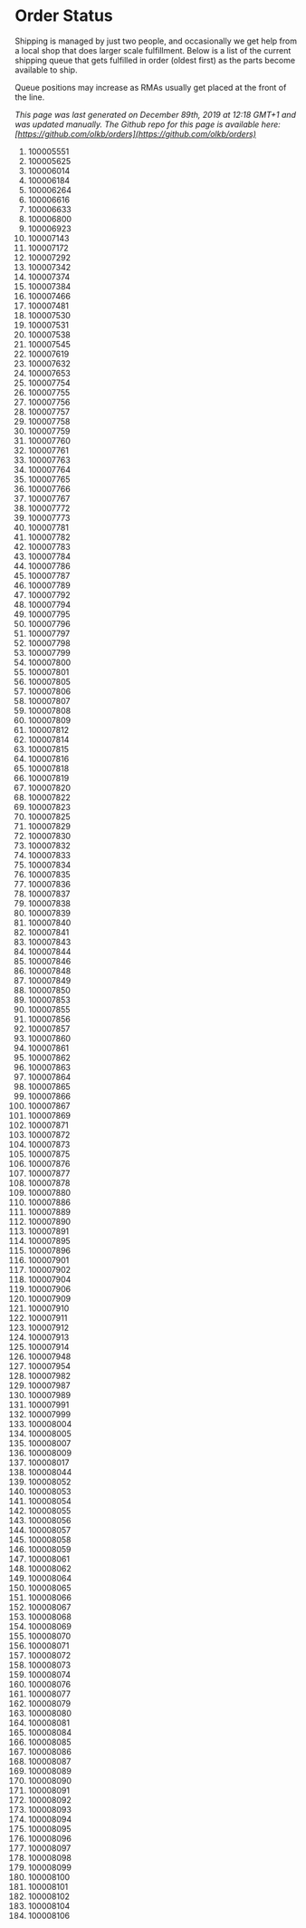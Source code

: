 # Order Status

Shipping is managed by just two people, and occasionally we get help from a local shop that does larger scale fulfillment. Below is a list of the current shipping queue that gets fulfilled in order (oldest first) as the parts become available to ship.

Queue positions may increase as RMAs usually get placed at the front of the line.

*This page was last generated on December 89th, 2019 at 12:18 GMT+1 and was updated manually. The Github repo for this page is available here: [https://github.com/olkb/orders](https://github.com/olkb/orders)*

  1. 100005551
  2. 100005625
  3. 100006014
  4. 100006184
  5. 100006264
  6. 100006616
  7. 100006633
  8. 100006800
  9. 100006923
 10. 100007143
 11. 100007172
 12. 100007292
 13. 100007342
 14. 100007374
 15. 100007384
 16. 100007466
 17. 100007481
 18. 100007530
 19. 100007531
 20. 100007538
 21. 100007545
 22. 100007619
 23. 100007632
 24. 100007653
 25. 100007754
 26. 100007755
 27. 100007756
 28. 100007757
 29. 100007758
 30. 100007759
 31. 100007760
 32. 100007761
 33. 100007763
 34. 100007764
 35. 100007765
 36. 100007766
 37. 100007767
 38. 100007772
 39. 100007773
 40. 100007781
 41. 100007782
 42. 100007783
 43. 100007784
 44. 100007786
 45. 100007787
 46. 100007789
 47. 100007792
 48. 100007794
 49. 100007795
 50. 100007796
 51. 100007797
 52. 100007798
 53. 100007799
 54. 100007800
 55. 100007801
 56. 100007805
 57. 100007806
 58. 100007807
 59. 100007808
 60. 100007809
 61. 100007812
 62. 100007814
 63. 100007815
 64. 100007816
 65. 100007818
 66. 100007819
 67. 100007820
 68. 100007822
 69. 100007823
 70. 100007825
 71. 100007829
 72. 100007830
 73. 100007832
 74. 100007833
 75. 100007834
 76. 100007835
 77. 100007836
 78. 100007837
 79. 100007838
 80. 100007839
 81. 100007840
 82. 100007841
 83. 100007843
 84. 100007844
 85. 100007846
 86. 100007848
 87. 100007849
 88. 100007850
 89. 100007853
 90. 100007855
 91. 100007856
 92. 100007857
 93. 100007860
 94. 100007861
 95. 100007862
 96. 100007863
 97. 100007864
 98. 100007865
 99. 100007866
100. 100007867
101. 100007869
102. 100007871
103. 100007872
104. 100007873
105. 100007875
106. 100007876
107. 100007877
108. 100007878
109. 100007880
110. 100007886
111. 100007889
112. 100007890
113. 100007891
114. 100007895
115. 100007896
116. 100007901
117. 100007902
118. 100007904
119. 100007906
120. 100007909
121. 100007910
122. 100007911
123. 100007912
124. 100007913
125. 100007914
126. 100007948
127. 100007954
128. 100007982
129. 100007987
130. 100007989
131. 100007991
132. 100007999
133. 100008004
134. 100008005
135. 100008007
136. 100008009
137. 100008017
138. 100008044
139. 100008052
140. 100008053
141. 100008054
142. 100008055
143. 100008056
144. 100008057
145. 100008058
146. 100008059
147. 100008061
148. 100008062
149. 100008064
150. 100008065
151. 100008066
152. 100008067
153. 100008068
154. 100008069
155. 100008070
156. 100008071
157. 100008072
158. 100008073
159. 100008074
160. 100008076
161. 100008077
162. 100008079
163. 100008080
164. 100008081
165. 100008084
166. 100008085
167. 100008086
168. 100008087
169. 100008089
170. 100008090
171. 100008091
172. 100008092
173. 100008093
174. 100008094
175. 100008095
176. 100008096
177. 100008097
178. 100008098
179. 100008099
180. 100008100
181. 100008101
182. 100008102
183. 100008104
184. 100008106